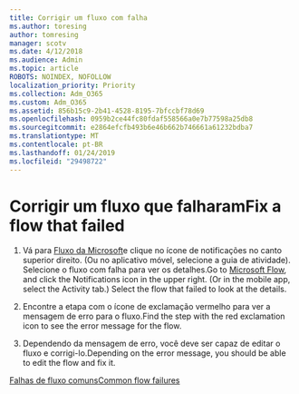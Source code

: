 ```yaml
---
title: Corrigir um fluxo com falha
ms.author: toresing
author: tomresing
manager: scotv
ms.date: 4/12/2018
ms.audience: Admin
ms.topic: article
ROBOTS: NOINDEX, NOFOLLOW
localization_priority: Priority
ms.collection: Adm_O365
ms.custom: Adm_O365
ms.assetid: 856b15c9-2b41-4528-8195-7bfccbf78d69
ms.openlocfilehash: 0959b2ce44fc80fdaf558566a0e7b77598a25db8
ms.sourcegitcommit: e2864efcfb493b6e46b662b746661a61232bdba7
ms.translationtype: MT
ms.contentlocale: pt-BR
ms.lasthandoff: 01/24/2019
ms.locfileid: "29498722"
---
```

# <a name="fix-a-flow-that-failed"></a><span data-ttu-id="84cc0-102">Corrigir um fluxo que falharam</span><span class="sxs-lookup"><span data-stu-id="84cc0-102">Fix a flow that failed</span></span>

1. <span data-ttu-id="84cc0-p101">Vá para [Fluxo da Microsoft](https://flow.microsoft.com/)e clique no ícone de notificações no canto superior direito. (Ou no aplicativo móvel, selecione a guia de atividade). Selecione o fluxo com falha para ver os detalhes.</span><span class="sxs-lookup"><span data-stu-id="84cc0-p101">Go to [Microsoft Flow](https://flow.microsoft.com/), and click the Notifications icon in the upper right. (Or in the mobile app, select the Activity tab.) Select the flow that failed to look at the details.</span></span>
    
2. <span data-ttu-id="84cc0-105">Encontre a etapa com o ícone de exclamação vermelho para ver a mensagem de erro para o fluxo.</span><span class="sxs-lookup"><span data-stu-id="84cc0-105">Find the step with the red exclamation icon to see the error message for the flow.</span></span>
    
3. <span data-ttu-id="84cc0-106">Dependendo da mensagem de erro, você deve ser capaz de editar o fluxo e corrigi-lo.</span><span class="sxs-lookup"><span data-stu-id="84cc0-106">Depending on the error message, you should be able to edit the flow and fix it.</span></span> 
    
[<span data-ttu-id="84cc0-107">Falhas de fluxo comuns</span><span class="sxs-lookup"><span data-stu-id="84cc0-107">Common flow failures</span></span>](https://go.microsoft.com/fwlink/?linkid=872110)
  

